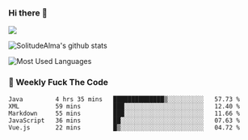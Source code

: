 ### Hi there 👋

<p>
  <a href="https://count.getloli.com/"><img src="https://count.getloli.com/get/@:solitudealma"></a>
</p>

![SolitudeAlma's github stats](https://github-readme-stats.vercel.app/api?username=solitudealma&show_icons=true&theme=radical)

![Most Used Languages](https://github-readme-stats.vercel.app/api/top-langs/?username=solitudealma&layout=compact&hide_border=true&theme=dark)
<!-- ![visitors](https://visitor-badge.glitch.me/badge?page_id=solitudealma.solitudealma.id) -->


### :dart: Weekly Fuck The Code

<!--START_SECTION:waka-->
```text
Java         4 hrs 35 mins   ██████████████▒░░░░░░░░░░   57.73 % 
XML          59 mins         ███░░░░░░░░░░░░░░░░░░░░░░   12.40 % 
Markdown     55 mins         ███░░░░░░░░░░░░░░░░░░░░░░   11.66 % 
JavaScript   36 mins         ██░░░░░░░░░░░░░░░░░░░░░░░   07.63 % 
Vue.js       22 mins         █▒░░░░░░░░░░░░░░░░░░░░░░░   04.72 % 
```
<!--END_SECTION:waka-->
